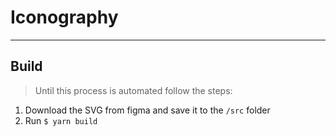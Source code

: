 # Iconography

---

## Build

> Until this process is automated follow the steps:

1. Download the SVG from figma and save it to the `/src` folder
2. Run `$ yarn build`

